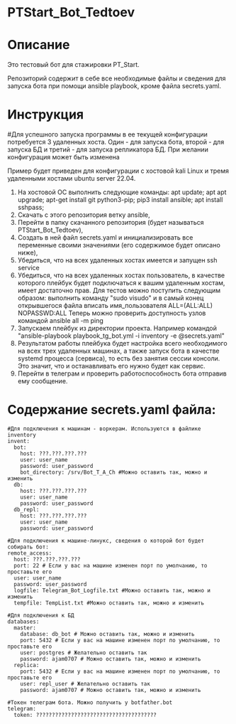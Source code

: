 # PTStart_Bot_Tedtoev

# Описание
Это тестовый бот для стажировки PT_Start.

Репозиторий содержит в себе все необходимые файлы и сведения для запуска бота при помощи ansible playbook, кроме файла secrets.yaml.

# Инструкция
#Для успешного запуска программы в ее текущей конфигурации потребуется 3 удаленных хоста. Один - для запуска бота, второй - для запуска БД и третий - для запуска репликатора БД. При желании конфигурация может быть изменена

Пример будет приведен для конфигурации с хостовой kali Linux и тремя удаленными хостами ubuntu server 22.04.

1. На хостовой ОС выполнить следующие команды: apt update; apt apt upgrade; apt-get install git python3-pip; pip3 install ansible; apt install sshpass;
2. Скачать с этого репозитория ветку ansible,
3. Перейти в папку скачанного репозитория (будет называться PTStart_Bot_Tedtoev),
4. Создать в ней файл secrets.yaml и инициализировать все переменные своими значениями (его содержимое будет описано ниже),
5. Убедиться, что на всех удаленных хостах имеется и запущен ssh service
6. Убедиться, что на всех удаленных хостах пользователь, в качестве которого плейбук будет подключаться к вашим удаленным хостам, имеет достаточно прав. Для тестов можно поступить следующим образом: выполнить команду "sudo visudo" и в самый конец открывшегося файла вписать имя_пользователя ALL=(ALL:ALL) NOPASSWD:ALL
Теперь можно проверить доступность узлов командой ansible all -m ping
7. Запускаем плейбук из директории проекта. Например командой "ansible-playbook playbook_tg_bot.yml -i inventory -e @secrets.yaml"
8. Результатом работы плейбука будет настройка всего необходимого на всех трех удаленных машинах, а также запуск бота в качестве systemd процесса (сервиса), то есть без занятия сессии консоли. Это значит, что и останавливать его нужно будет как сервис.
9. Перейти в телеграм и проверить работоспособность бота отправив ему сообщение.

# Содержание secrets.yaml файла:

```
#Для подключения к машинам - воркерам. Используются в файлике inventory
invent:
  bot:
    host: ???.???.???.???
    user: user_name
    password: user_password
    bot_directory: /srv/Bot_T_A_Ch #Можно оставить так, можно и изменить
  db:
    host: ???.???.???.???
    user: user_name
    password: user_password
  db_repl:
    host: ???.???.???.???
    user: user_name
    password: user_password

#Для подключения к машине-линукс, сведения о которой бот будет собирать бот:
remote_access:
  host: ???.???.???.???
  port: 22 # Если у вас на машине изменен порт по умолчанию, то проставьте его
  user: user_name
  password: user_password
  logfile: Telegram_Bot_Logfile.txt #Можно оставить так, можно и изменить
  tempfile: TempList.txt #Можно оставить так, можно и изменить

#Для подключения к БД
databases:
  master:
    database: db_bot # Можно оставить так, можно и изменить
    port: 5432 # Если у вас на машине изменен порт по умолчанию, то проставьте его
    user: postgres # Желательно оставить так
    password: ajam0707 # Можно оставить так, можно и изменить
  replica:
    port: 5432 # Если у вас на машине изменен порт по умолчанию, то проставьте его
    user: repl_user # Желательно оставить так
    password: ajam0707 # Можно оставить так, можно и изменить

#Токен телеграм бота. Можно получить у botfather.bot 
telegram:
  token: ??????????????????????????????????????
```
